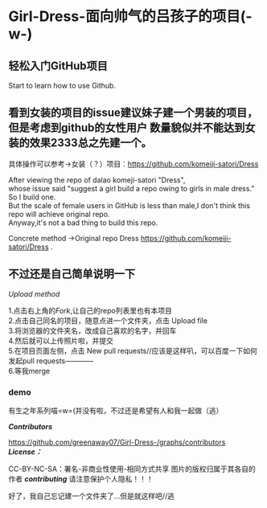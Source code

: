 # Girl-Dress-面向帅气的吕孩子的项目(-w-)
## 轻松入门GitHub项目
  Start to learn how to use Github.  
  
## 看到女装的项目的issue建议妹子建一个男装的项目，  但是考虑到github的女性用户   数量貌似并不能达到女装的效果2333总之先建一个。
具体操作可以参考->女装（？）项目：https://github.com/komeiji-satori/Dress  

After viewing the repo of dalao komeji-satori "Dress",   
whose issue said "suggest a girl build a repo owing to girls in male dress."  
So I build one.    
But the scale of female users in GitHub is less than male,I don't think this repo will achieve original repo.  
Anyway,it's not a bad thing to build this repo.  

Concrete method ->Original repo Dress https://github.com/komeiji-satori/Dress .   

## 不过还是自己简单说明一下  
*Upload method*  

1.点击右上角的*Fork*,让自己的repo列表里也有本项目  
2.点击自己同名的项目，随意点进一个文件夹，点击 Upload file  
3.将浏览器的文件夹名，改成自己喜欢的名字，并回车  
4.然后就可以上传照片啦，并提交  
5.在项目页面左侧，点击 New pull requests//应该是这样叭，可以百度一下如何发起pull requests————  
6.等我merge   


### demo  
有生之年系列喵=w=(并没有啦，不过还是希望有人和我一起做（逃）  


***Contributors***  
  
https://github.com/greenaway07/Girl-Dress-/graphs/contributors  
***License：***
  
CC-BY-NC-SA：署名-非商业性使用-相同方式共享  图片的版权归属于其各自的作者
***contributing***
请注意保护个人隐私！！！

好了，我自己忘记建一个文件夹了...但是就这样吧//逃